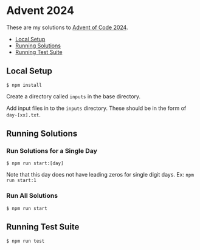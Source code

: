 # Advent 2024

These are my solutions to [Advent of Code 2024](https://adventofcode.com/2024).

- [Local Setup](#local-setup)
- [Running Solutions](#running-solutions)
- [Running Test Suite](#running-test-suite)

## Local Setup

```
$ npm install
```

Create a directory called `inputs` in the base directory.

Add input files in to the `inputs` directory. These should be in the form of `day-[xx].txt`.

## Running Solutions

### Run Solutions for a Single Day

```
$ npm run start:[day]
```

Note that this day does not have leading zeros for single digit days. Ex: `npm run start:1`

### Run All Solutions

```
$ npm run start
```

## Running Test Suite

```
$ npm run test
```